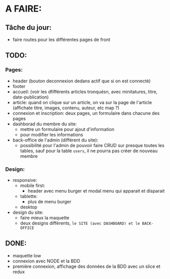 # A FAIRE:

## Tâche du jour:
- faire routes pour les différentes pages de front

## TODO:

### Pages:
- header (bouton deconnexion dedans actif que si on est connecté)
- footer
- accueil: (voir les dfifférents articles tronquésn, avec minitatures, titre, date-publication)
- article: quand on clique sur un article, on va sur la page de l'article (affichate titre, images, contenu, auteur, etc map ?)
- connexion et inscription: deux pages, un formulaire dans chacune des pages
- dashborad du membre du site:
  - mettre un formulaire pour ajout d'information 
  -  pour modifier les informations
- back-office de l'admin (différent du site):
  - possibilité pour l'admin de pouvoir faire CRUD sur presque toutes les tables, sauf pour la table `users`, il ne pourra pas créer de nouveau membre

### Design:
- responsive:   
  - mobile first:
    - header avec menu burger et modal menu qui apparait et disparait
  - tablette:   
    - plus de menu burger
  - desktop
- design du site:
  - faire mieux la maquette
  - deux designs différents, `le SITE (avec DASHBOARD) et le BACK-OFFICE`



## DONE:
- maquette low
- connexion avec NODE et la BDD
- première connexion, affichage des données de la BDD avec un slice et redux
